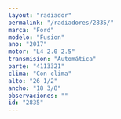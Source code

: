 ```yaml
---
layout: "radiador"
permalink: "/radiadores/2835/"
marca: "Ford"
modelo: "Fusion"
ano: "2017"
motor: "L4 2.0 2.5"
transmision: "Automática"
parte: "4113321"
clima: "Con clima"
alto: "26 1/2"
ancho: "18 3/8"
observaciones: ""
id: "2835"
---
```


